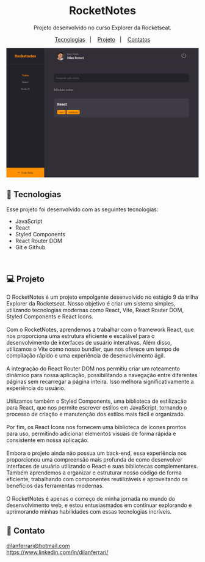 <h1 align="center"> RocketNotes </h1>

<p align="center">
Projeto desenvolvido no curso Explorer da Rocketseat.
</p>

<p align="center">
  <a href="#-tecnologias">Tecnologias</a>&nbsp;&nbsp;&nbsp;|&nbsp;&nbsp;&nbsp;
  <a href="#-projeto">Projeto</a>&nbsp;&nbsp;&nbsp;|&nbsp;&nbsp;&nbsp;
  <a href="#-contato">Contatos</a>
</p>
<p align="center">
  <img alt="License" src="./src/assets/previewLarge.png">
</p>

## 🚀 Tecnologias

Esse projeto foi desenvolvido com as seguintes tecnologias:

- JavaScript
- React
- Styled Components
- React Router DOM
- Git e Github
<br/>

## 💻 Projeto


O RocketNotes é um projeto empolgante desenvolvido no estágio 9 da trilha Explorer da Rocketseat. Nosso objetivo é criar um sistema simples, utilizando tecnologias modernas como React, Vite, React Router DOM, Styled Components e React Icons. 
<br/><br/>
Com o RocketNotes, aprendemos a trabalhar com o framework React, que nos proporciona uma estrutura eficiente e escalável para o desenvolvimento de interfaces de usuário interativas. Além disso, utilizamos o Vite como nosso bundler, que nos oferece um tempo de compilação rápido e uma experiência de desenvolvimento ágil.
<br/><br/>
A integração do React Router DOM nos permitiu criar um roteamento dinâmico para nossa aplicação, possibilitando a navegação entre diferentes páginas sem recarregar a página inteira. Isso melhora significativamente a experiência do usuário.
<br/><br/>
Utilizamos também o Styled Components, uma biblioteca de estilização para React, que nos permite escrever estilos em JavaScript, tornando o processo de criação e manutenção dos estilos mais fácil e organizado.
<br/><br/>
Por fim, os React Icons nos fornecem uma biblioteca de ícones prontos para uso, permitindo adicionar elementos visuais de forma rápida e consistente em nossa aplicação.
<br/><br/>
Embora o projeto ainda não possua um back-end, essa experiência nos proporcionou uma compreensão mais profunda de como desenvolver interfaces de usuário utilizando o React e suas bibliotecas complementares. Também aprendemos a organizar e estruturar nosso código de forma eficiente, trabalhando com componentes reutilizáveis e aproveitando os benefícios das ferramentas modernas.
<br/><br/>
O RocketNotes é apenas o começo de minha jornada no mundo do desenvolvimento web, e estou entusiasmados em continuar explorando e aprimorando minhas habilidades com essas tecnologias incríveis.
<br/>

## 📱 Contato

dilanferrari@hotmail.com  
<a>https://www.linkedin.com/in/dilanferrari/</a>